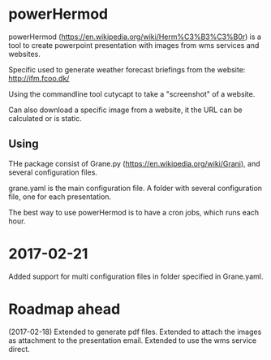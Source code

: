 # powerHermod
powerHermod (https://en.wikipedia.org/wiki/Herm%C3%B3%C3%B0r) is a tool to create powerpoint presentation with images from wms services and websites.

Specific used to generate weather forecast briefings from the website:
http://ifm.fcoo.dk/

Using the commandline tool cutycapt to take a "screenshot" of a website.

Can also download a specific image from a website, it the URL can be calculated or
is static.

## Using
THe package consist of Grane.py (https://en.wikipedia.org/wiki/Grani), and several configuration files.

grane.yaml is the main configuration file.
A folder with several configuration file, one for each presentation.

The best way to use powerHermod is to have a cron jobs, which runs each hour.

# 2017-02-21
Added support for multi configuration files in folder specified in Grane.yaml.


# Roadmap ahead
(2017-02-18)
Extended to generate pdf files.
Extended to attach the images as attachment to the presentation email.
Extended to use the wms service direct.


